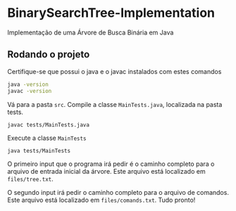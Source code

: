 # BinarySearchTree-Implementation
Implementação de uma Árvore de Busca Binária em Java

## Rodando o projeto
Certifique-se que possui o java e o javac instalados com estes comandos

```sh
java -version
javac -version
```

Vá para a pasta `src`. Compile a classe `MainTests.java`, localizada na pasta tests.

```
javac tests/MainTests.java
```

Execute a classe `MainTests`

```
java tests/MainTests
```

O primeiro input que o programa irá pedir é o caminho completo para o arquivo de entrada inicial da árvore. Este arquivo
está localizado em `files/tree.txt`.

O segundo input irá pedir o caminho completo para o arquivo de comandos. Este arquivo está localizado em `files/comands.txt`. Tudo pronto!
